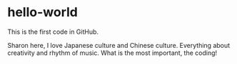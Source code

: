 # hello-world
This is the first code in GitHub.

Sharon here, I love Japanese culture and Chinese culture. 
Everything about creativity and rhythm of music. What is the most important, the coding! 
